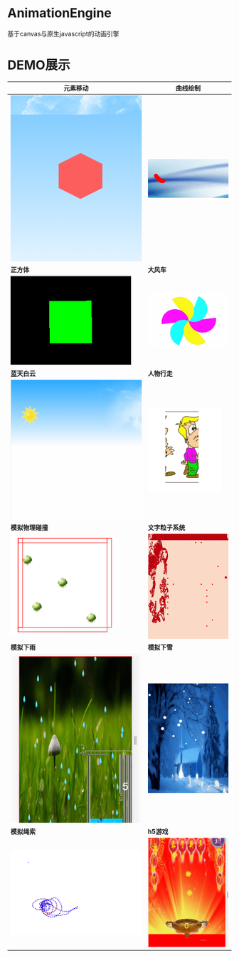 # AnimationEngine
基于canvas与原生javascript的动画引擎

# DEMO展示
**元素移动**|**曲线绘制**
--|--
![元素移动](/README/images/move.gif)|![曲线绘制](/README/images/draw_curve.gif)
**正方体**|**大风车**
![正方体](/README/images/cube.gif)|![大风车](/README/images/windmill.gif)
**蓝天白云**|**人物行走**
![蓝天白云](/README/images/sun_cloud.gif)|![人物行走](/README/images/man_walk1.gif)
**模拟物理碰撞**|**文字粒子系统**
![模拟物理碰撞](/README/images/physics_collision.gif)|![文字粒子系统](/README/images/word_particle.gif)
**模拟下雨**|**模拟下雪**
![模拟下雨](/README/images/rain.gif)|![模拟下雪](/README/images/snow.gif)
**模拟绳索**|**h5游戏**
![模拟伸缩](/README/images/rope.gif)|![游戏](/README/images/game.gif)
